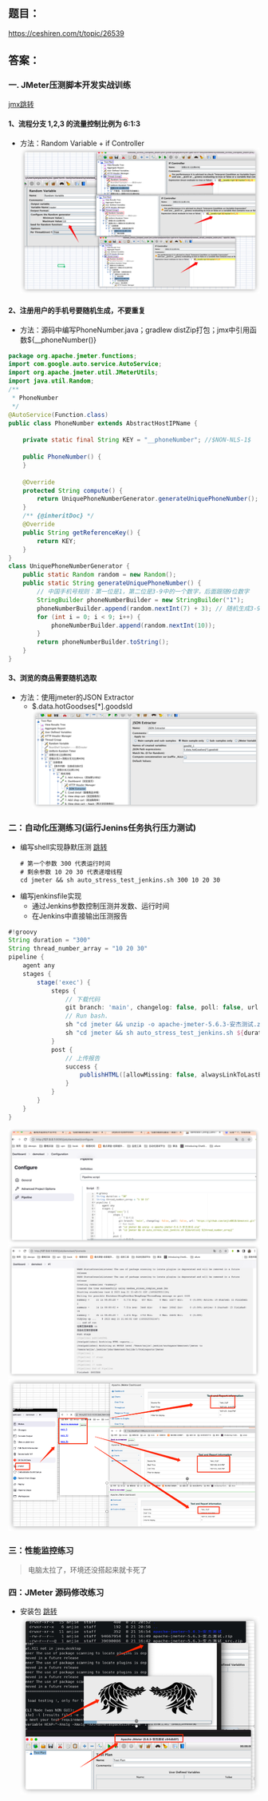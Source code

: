 ## 题目：
https://ceshiren.com/t/topic/26539
## 答案：
### 一. JMeter压测脚本开发实战训练
[jmx跳转](./jmeter/newbee_stress_complex_exam.jmx)
#### 1、流程分支 1,2,3 的流量控制比例为 6:1:3
* 方法：Random Variable + if Controller
![](./images/比例控制.png)
#### 2、注册用户的手机号要随机生成，不要重复
* 方法：源码中编写PhoneNumber.java；gradlew distZip打包；jmx中引用函数${__phoneNumber()}
```java
package org.apache.jmeter.functions;
import com.google.auto.service.AutoService;
import org.apache.jmeter.util.JMeterUtils;
import java.util.Random;
/**
 * PhoneNumber
 */
@AutoService(Function.class)
public class PhoneNumber extends AbstractHostIPName {

    private static final String KEY = "__phoneNumber"; //$NON-NLS-1$

    public PhoneNumber() {
    }

    @Override
    protected String compute() {
        return UniquePhoneNumberGenerator.generateUniquePhoneNumber();
    }
    /** {@inheritDoc} */
    @Override
    public String getReferenceKey() {
        return KEY;
    }
}
class UniquePhoneNumberGenerator {
    public static Random random = new Random();
    public static String generateUniquePhoneNumber() {
        // 中国手机号规则：第一位是1，第二位是3-9中的一个数字，后面跟随9位数字
        StringBuilder phoneNumberBuilder = new StringBuilder("1");
        phoneNumberBuilder.append(random.nextInt(7) + 3); // 随机生成3-9之间的数字
        for (int i = 0; i < 9; i++) {
            phoneNumberBuilder.append(random.nextInt(10));
        }
        return phoneNumberBuilder.toString();
    }
}

```
#### 3、浏览的商品需要随机选取
* 方法：使用jmeter的JSON Extractor
  * $.data.hotGoodses[*].goodsId
  ![](./images/json.png)
### 二：自动化压测练习(运行Jenins任务执行压力测试)
* 编写shell实现静默压测 [跳转](./jmeter/auto_stress_test_jenkins.sh)
  ```shell
  # 第一个参数 300 代表运行时间
  # 剩余参数 10 20 30 代表递增线程
  cd jmeter && sh auto_stress_test_jenkins.sh 300 10 20 30
  ```   
* 编写jenkinsfile实现
  * 通过Jenkins参数控制压测并发数、运行时间
  * 在Jenkins中直接输出压测报告
```groovy
#!groovy
String duration = "300"
String thread_number_array = "10 20 30"
pipeline {
    agent any
    stages {
        stage('exec') {
            steps {
                // 下载代码
                git branch: 'main', changelog: false, poll: false, url: 'https://github.com/anjie0818/demotest.git'
                // Run bash.
                sh "cd jmeter && unzip -o apache-jmeter-5.6.3-安杰测试.zip"
                sh "cd jmeter && sh auto_stress_test_jenkins.sh ${duration} ${thread_number_array}"
            }
            post {
                // 上传报告
                success {
                    publishHTML([allowMissing: false, alwaysLinkToLastBuild: false, keepAll: true, reportDir: 'jmeter', reportFiles: 'index.html', reportName: 'jmeter', reportTitles: 'jmeter', useWrapperFileDirectly: true])
                }
            }
        }
    }
}
```
![](./images/pipline.png)
![](./images/log.png)
![](./images/jenkinsreport.png)
### 三：性能监控练习
>电脑太拉了，环境还没搭起来就卡死了
### 四：JMeter 源码修改练习
* 安装包  [跳转](./jmeter/apache-jmeter-5.6.3-安杰测试.zip)
![](./images/源码.png)

